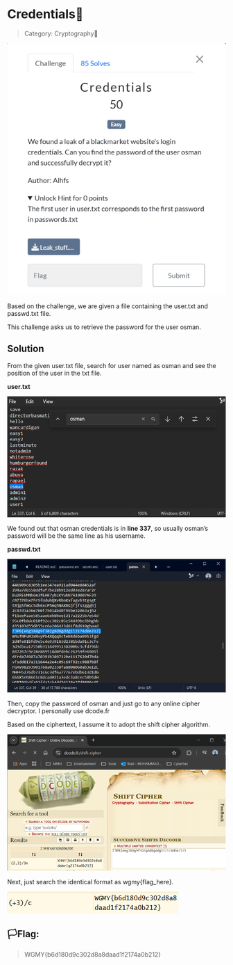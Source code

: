 # Credentials🔑

> Category: Cryptography🔑

![img](../credentials/challenge.png)

Based on the challenge, we are given a file containing the user.txt and passwd.txt file.

This challenge asks us to retrieve the password for the user osman.

## Solution

From the given user.txt file, search for user named as osman and see the position of the user in the txt file.

**user.txt**

![img](../credentials/usertxt.png)

We found out that osman credentials is in **line 337**, so usually osman’s password will be the same line as his username.

**passwd.txt**

![img](../credentials/passwdtxt.png)

Then, copy the password of osman and just go to any online cipher decryptor. I personally use dcode.fr

Based on the ciphertext, I assume it to adopt the shift cipher algorithm.

![img](../credentials/dcode.png)

Next, just search the identical format as wgmy{flag_here}.

![img](../credentials/output.png)

## 🏳️Flag:

>WGMY{b6d180d9c302d8a8daad1f2174a0b212}